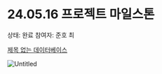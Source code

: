 # 24.05.16 프로젝트 마일스톤

상태: 완료
참여자: 준호 최

[제목 없는 데이터베이스](24%2005%2016%20%E1%84%91%E1%85%B3%E1%84%85%E1%85%A9%E1%84%8C%E1%85%A6%E1%86%A8%E1%84%90%E1%85%B3%20%E1%84%86%E1%85%A1%E1%84%8B%E1%85%B5%E1%86%AF%E1%84%89%E1%85%B3%E1%84%90%E1%85%A9%E1%86%AB%205a0d7d56368e432bae005132c017f8df/%E1%84%8C%E1%85%A6%E1%84%86%E1%85%A9%E1%86%A8%20%E1%84%8B%E1%85%A5%E1%86%B9%E1%84%82%E1%85%B3%E1%86%AB%20%E1%84%83%E1%85%A6%E1%84%8B%E1%85%B5%E1%84%90%E1%85%A5%E1%84%87%E1%85%A6%E1%84%8B%E1%85%B5%E1%84%89%E1%85%B3%206775ae3de6794faba20c0bdc7ec0a6a4.csv)

![Untitled](24%2005%2016%20%E1%84%91%E1%85%B3%E1%84%85%E1%85%A9%E1%84%8C%E1%85%A6%E1%86%A8%E1%84%90%E1%85%B3%20%E1%84%86%E1%85%A1%E1%84%8B%E1%85%B5%E1%86%AF%E1%84%89%E1%85%B3%E1%84%90%E1%85%A9%E1%86%AB%205a0d7d56368e432bae005132c017f8df/Untitled.png)